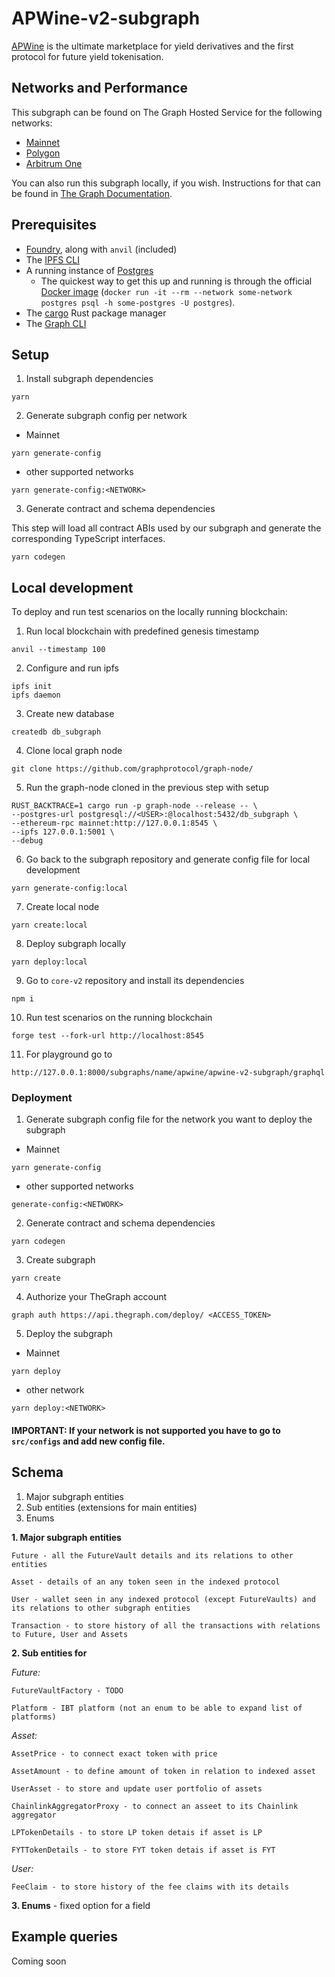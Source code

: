 # APWine-v2-subgraph

[APWine](https://www.apwine.fi/) is the ultimate marketplace for yield derivatives and the first protocol for future yield tokenisation.

## Networks and Performance

This subgraph can be found on The Graph Hosted Service for the following networks:

-   [Mainnet](https://thegraph.com/hosted-service/subgraph/apwine/apwine-v2-subgraph)
-   [Polygon](https://thegraph.com/hosted-service/subgraph/apwine/apwine-v2-subgraph-polygon)
-   [Arbitrum One](https://thegraph.com/hosted-service/subgraph/apwine/apwine-v2-subgraph-arbitrum)

You can also run this subgraph locally, if you wish. Instructions for that can be found in [The Graph Documentation](https://thegraph.com/docs/en/cookbook/quick-start/).

## Prerequisites

-   [Foundry](https://getfoundry.sh/), along with `anvil` (included)
-   The [IPFS CLI](https://docs.ipfs.tech/install/command-line/)
-   A running instance of [Postgres](https://www.postgresql.org/docs/current/server-start.html)
    -   The quickest way to get this up and running is through the official [Docker image](https://hub.docker.com/_/postgres) (`docker run -it --rm --network some-network postgres psql -h some-postgres -U postgres`).
-   The [cargo](https://doc.rust-lang.org/cargo/getting-started/installation.html) Rust package manager
-   The [Graph CLI](https://thegraph.com/docs/en/cookbook/quick-start/)

## Setup

1. Install subgraph dependencies

```properties
yarn
```

2. Generate subgraph config per network

-   Mainnet

```properties
yarn generate-config
```

-   other supported networks

```properties
yarn generate-config:<NETWORK>
```

3. Generate contract and schema dependencies

This step will load all contract ABIs used by our subgraph and generate the corresponding TypeScript interfaces.

```properties
yarn codegen
```

## Local development

To deploy and run test scenarios on the locally running blockchain:

1. Run local blockchain with predefined genesis timestamp

```properties
anvil --timestamp 100
```

2. Configure and run ipfs

```properties
ipfs init
ipfs daemon
```

3. Create new database

```properties
createdb db_subgraph
```

4. Clone local graph node

```properties
git clone https://github.com/graphprotocol/graph-node/
```

5. Run the graph-node cloned in the previous step with setup

```properties
RUST_BACKTRACE=1 cargo run -p graph-node --release -- \
--postgres-url postgresql://<USER>:@localhost:5432/db_subgraph \
--ethereum-rpc mainnet:http://127.0.0.1:8545 \
--ipfs 127.0.0.1:5001 \
--debug
```

6. Go back to the subgraph repository and generate config file for local development

```properties
yarn generate-config:local
```

7. Create local node

```properties
yarn create:local
```

8. Deploy subgraph locally

```properties
yarn deploy:local
```

9. Go to `core-v2` repository and install its dependencies

```properties
npm i
```

10. Run test scenarios on the running blockchain

```properties
forge test --fork-url http://localhost:8545
```

11. For playground go to

```properties
http://127.0.0.1:8000/subgraphs/name/apwine/apwine-v2-subgraph/graphql
```

### Deployment

1. Generate subgraph config file for the network you want to deploy the subgraph

-   Mainnet

```properties
yarn generate-config
```

-   other supported networks

```properties
generate-config:<NETWORK>
```

2. Generate contract and schema dependencies

```properties
yarn codegen
```

3. Create subgraph

```properties
yarn create
```

4. Authorize your TheGraph account

```properties
graph auth https://api.thegraph.com/deploy/ <ACCESS_TOKEN>
```

5. Deploy the subgraph

-   Mainnet

```properties
yarn deploy
```

-   other network

```properties
yarn deploy:<NETWORK>
```

#### IMPORTANT: If your network is not supported you have to go to `src/configs` and add new config file.

## Schema

1. Major subgraph entities
2. Sub entities (extensions for main entities)
3. Enums

**1. Major subgraph entities**

```properties
Future - all the FutureVault details and its relations to other entities
```

```properties
Asset - details of an any token seen in the indexed protocol
```

```properties
User - wallet seen in any indexed protocol (except FutureVaults) and its relations to other subgraph entities
```

```properties
Transaction - to store history of all the transactions with relations to Future, User and Assets
```

**2. Sub entities for**

_Future:_

```properties
FutureVaultFactory - TODO
```

```properties
Platform - IBT platform (not an enum to be able to expand list of platforms)
```

_Asset:_

```properties
AssetPrice - to connect exact token with price
```

```properties
AssetAmount - to define amount of token in relation to indexed asset
```

```properties
UserAsset - to store and update user portfolio of assets
```

```properties
ChainlinkAggregatorProxy - to connect an asseet to its Chainlink aggregator
```

```properties
LPTokenDetails - to store LP token detais if asset is LP
```

```properties
FYTTokenDetails - to store FYT token detais if asset is FYT
```

_User:_

```properties
FeeClaim - to store history of the fee claims with its details
```

**3. Enums** - fixed option for a field

## Example queries

Coming soon

```

```
